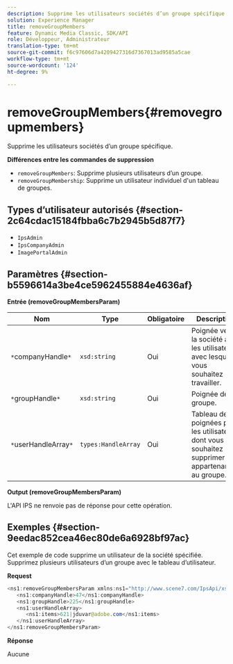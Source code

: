 ```yaml
---
description: Supprime les utilisateurs sociétés d’un groupe spécifique.
solution: Experience Manager
title: removeGroupMembers
feature: Dynamic Media Classic, SDK/API
role: Développeur, Administrateur
translation-type: tm+mt
source-git-commit: f6c97606d7a4209427316d7367013ad9585a5cae
workflow-type: tm+mt
source-wordcount: '124'
ht-degree: 9%

---
```



# removeGroupMembers{#removegroupmembers}

Supprime les utilisateurs sociétés d’un groupe spécifique.

**Différences entre les commandes de suppression**

* `removeGroupMembers`: Supprime plusieurs utilisateurs d’un groupe.
* `removeGroupMembership`: Supprime un utilisateur individuel d&#39;un tableau de groupes.

## Types d’utilisateur autorisés {#section-2c64cdac15184fbba6c7b2945b5d87f7}

* `IpsAdmin`
* `IpsCompanyAdmin`
* `ImagePortalAdmin`

## Paramètres {#section-b5596614a3be4ce5962455884e4636af}

**Entrée (removeGroupMembersParam)**

| Nom | Type | Obligatoire | Description |
|---|---|---|---|
| `*`companyHandle`*` | `xsd:string` | Oui | Poignée vers la société avec les utilisateurs avec lesquels vous souhaitez travailler. |
| `*`groupHandle`*` | `xsd:string` | Oui | Poignée de groupe. |
| `*`userHandleArray`*` | `types:HandleArray` | Oui | Tableau de poignées pour les utilisateurs dont vous souhaitez supprimer les appartenances au groupe. |

**Output (removeGroupMembersParam)**

L&#39;API IPS ne renvoie pas de réponse pour cette opération.

## Exemples {#section-9eedac852cea46ec80de6a6928bf97ac}

Cet exemple de code supprime un utilisateur de la société spécifiée. Supprimez plusieurs utilisateurs d’un groupe avec le tableau d’utilisateur.

**Request**

```java
<ns1:removeGroupMembersParam xmlns:ns1="http://www.scene7.com/IpsApi/xsd">
   <ns1:companyHandle>47</ns1:companyHandle>
   <ns1:groupHandle>225</ns1:groupHandle>
   <ns1:userHandleArray>
      <ns1:items>621|jduvar@adobe.com</ns1:items>
   </ns1:userHandleArray>
</ns1:removeGroupMembersParam>
```

**Réponse**

Aucune
